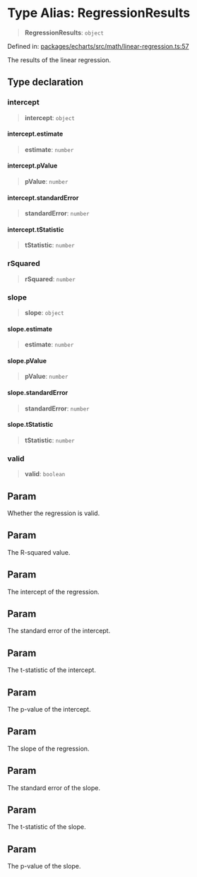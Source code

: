 # Type Alias: RegressionResults

> **RegressionResults**: `object`

Defined in: [packages/echarts/src/math/linear-regression.ts:57](https://github.com/GeoDaCenter/openassistant/blob/0c688d870b87d67f5ae44bc9413af48292a3320a/packages/echarts/src/math/linear-regression.ts#L57)

The results of the linear regression.

## Type declaration

### intercept

> **intercept**: `object`

#### intercept.estimate

> **estimate**: `number`

#### intercept.pValue

> **pValue**: `number`

#### intercept.standardError

> **standardError**: `number`

#### intercept.tStatistic

> **tStatistic**: `number`

### rSquared

> **rSquared**: `number`

### slope

> **slope**: `object`

#### slope.estimate

> **estimate**: `number`

#### slope.pValue

> **pValue**: `number`

#### slope.standardError

> **standardError**: `number`

#### slope.tStatistic

> **tStatistic**: `number`

### valid

> **valid**: `boolean`

## Param

Whether the regression is valid.

## Param

The R-squared value.

## Param

The intercept of the regression.

## Param

The standard error of the intercept.

## Param

The t-statistic of the intercept.

## Param

The p-value of the intercept.

## Param

The slope of the regression.

## Param

The standard error of the slope.

## Param

The t-statistic of the slope.

## Param

The p-value of the slope.
